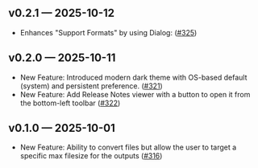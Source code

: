 ## v0.2.1 — 2025-10-12
- Enhances "Support Formats" by using Dialog: ([#325](https://github.com/karimz1/imgcompress/issues/325))

## v0.2.0 — 2025-10-11
- New Feature: Introduced modern dark theme with OS-based default (system) and persistent preference. ([#321](https://github.com/karimz1/imgcompress/issues/321))
- New Feature: Add Release Notes viewer with a button to open it from the bottom-left toolbar  ([#322](https://github.com/karimz1/imgcompress/issues/322))

## v0.1.0 — 2025-10-01
- New Feature: Ability to convert files but allow the user to target a specific max filesize for the outputs ([#316](https://github.com/karimz1/imgcompress/issues/316))